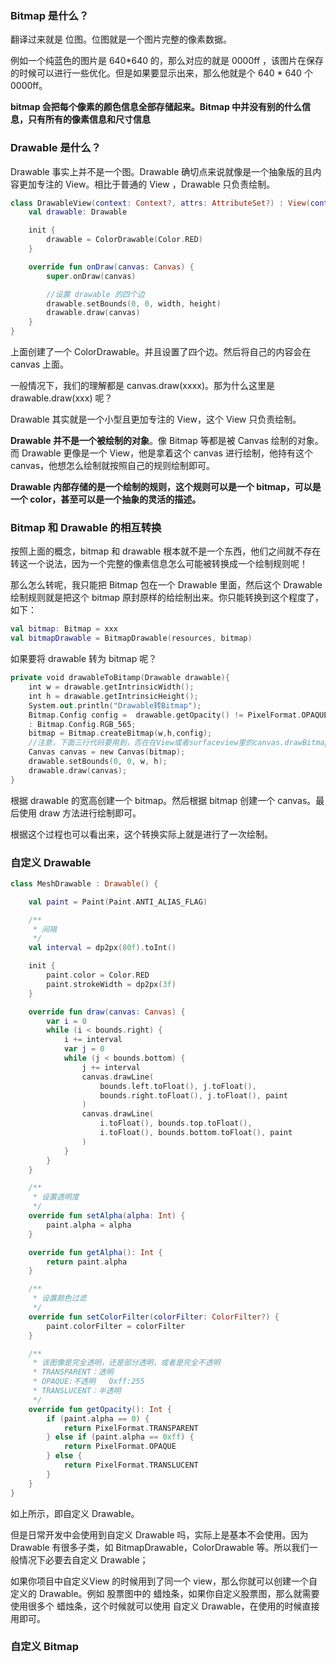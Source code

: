 ### Bitmap 是什么？

翻译过来就是 位图。位图就是一个图片完整的像素数据。

例如一个纯蓝色的图片是 640*640 的，那么对应的就是 0000ff ，该图片在保存的时候可以进行一些优化。但是如果要显示出来，那么他就是个 640 * 640  个 0000ff。

**bitmap 会把每个像素的颜色信息全部存储起来。Bitmap 中并没有别的什么信息，只有所有的像素信息和尺寸信息**

### Drawable 是什么？

Drawable 事实上并不是一个图。Drawable 确切点来说就像是一个抽象版的且内容更加专注的 View。相比于普通的 View ，Drawable 只负责绘制。

```kotlin
class DrawableView(context: Context?, attrs: AttributeSet?) : View(context, attrs) {
    val drawable: Drawable

    init {
        drawable = ColorDrawable(Color.RED)
    }

    override fun onDraw(canvas: Canvas) {
        super.onDraw(canvas)

        //设置 drawable 的四个边
        drawable.setBounds(0, 0, width, height)
        drawable.draw(canvas)
    }
}
```

上面创建了一个 ColorDrawable。并且设置了四个边。然后将自己的内容会在 canvas 上面。

一般情况下，我们的理解都是 canvas.draw(xxxx)。那为什么这里是 drawable.draw(xxx) 呢？

Drawable 其实就是一个小型且更加专注的 View，这个 View 只负责绘制。

**Drawable 并不是一个被绘制的对象**。像 Bitmap 等都是被 Canvas 绘制的对象。而 Drawable 更像是一个 View，他是拿着这个 canvas 进行绘制，他持有这个 canvas，他想怎么绘制就按照自己的规则绘制即可。

**Drawable 内部存储的是一个绘制的规则，这个规则可以是一个 bitmap，可以是一个 color，甚至可以是一个抽象的灵活的描述。**

### Bitmap 和 Drawable 的相互转换

按照上面的概念，bitmap 和 drawable 根本就不是一个东西，他们之间就不存在转这一个说法，因为一个完整的像素信息怎么可能被转换成一个绘制规则呢！

那么怎么转呢，我只能把 Bitmap 包在一个 Drawable 里面，然后这个 Drawable 绘制规则就是把这个 bitmap 原封原样的给绘制出来。你只能转换到这个程度了，如下：

```kotlin
val bitmap: Bitmap = xxx
val bitmapDrawable = BitmapDrawable(resources, bitmap)
```

如果要将 drawable 转为 bitmap 呢？

```kotlin
private void drawableToBitamp(Drawable drawable){
    int w = drawable.getIntrinsicWidth();
    int h = drawable.getIntrinsicHeight();
    System.out.println("Drawable转Bitmap");
    Bitmap.Config config =  drawable.getOpacity() != PixelFormat.OPAQUE ? Bitmap.Config.ARGB_8888
    : Bitmap.Config.RGB_565;
    bitmap = Bitmap.createBitmap(w,h,config);
    //注意，下面三行代码要用到，否在在View或者surfaceview里的canvas.drawBitmap会看不到图
    Canvas canvas = new Canvas(bitmap);   
    drawable.setBounds(0, 0, w, h);   
    drawable.draw(canvas);
}
```

根据 drawable 的宽高创建一个 bitmap。然后根据 bitmap 创建一个 canvas。最后使用 draw 方法进行绘制即可。

根据这个过程也可以看出来，这个转换实际上就是进行了一次绘制。

### 自定义 Drawable

``` kotlin
class MeshDrawable : Drawable() {

    val paint = Paint(Paint.ANTI_ALIAS_FLAG)

    /**
     * 间隔
     */
    val interval = dp2px(80f).toInt()

    init {
        paint.color = Color.RED
        paint.strokeWidth = dp2px(3f)
    }

    override fun draw(canvas: Canvas) {
        var i = 0
        while (i < bounds.right) {
            i += interval
            var j = 0
            while (j < bounds.bottom) {
                j += interval
                canvas.drawLine(
                    bounds.left.toFloat(), j.toFloat(),
                    bounds.right.toFloat(), j.toFloat(), paint
                )
                canvas.drawLine(
                    i.toFloat(), bounds.top.toFloat(),
                    i.toFloat(), bounds.bottom.toFloat(), paint
                )
            }
        }
    }

    /**
     * 设置透明度
     */
    override fun setAlpha(alpha: Int) {
        paint.alpha = alpha
    }

    override fun getAlpha(): Int {
        return paint.alpha
    }

    /**
     * 设置颜色过滤
     */
    override fun setColorFilter(colorFilter: ColorFilter?) {
        paint.colorFilter = colorFilter
    }

    /**
     * 该图像是完全透明，还是部分透明，或者是完全不透明
     * TRANSPARENT：透明
     * OPAQUE:不透明   0xff:255
     * TRANSLUCENT：半透明
     */
    override fun getOpacity(): Int {
        if (paint.alpha == 0) {
            return PixelFormat.TRANSPARENT
        } else if (paint.alpha == 0xff) {
            return PixelFormat.OPAQUE
        } else {
            return PixelFormat.TRANSLUCENT
        }
    }
}
```

如上所示，即自定义 Drawable。

但是日常开发中会使用到自定义 Drawable 吗，实际上是基本不会使用。因为 Drawable 有很多子类，如 BitmapDrawable，ColorDrawable 等。所以我们一般情况下必要去自定义 Drawable；

如果你项目中自定义View 的时候用到了同一个 view，那么你就可以创建一个自定义的 Drawable。例如 股票图中的 蜡烛条，如果你自定义股票图，那么就需要使用很多个 蜡烛条，这个时候就可以使用 自定义 Drawable，在使用的时候直接用即可。

### 自定义 Bitmap